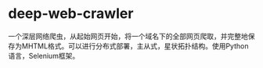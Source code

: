 # deep-web-crawler
一个深层网络爬虫，从起始网页开始，将一个域名下的全部网页爬取，并完整地保存为MHTML格式。可以进行分布式部署，主从式，星状拓扑结构。使用Python语言，Selenium框架。
